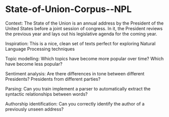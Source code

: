 # State-of-Union-Corpus--NPL

Context:
The State of the Union is an annual address by the President of the United States before a joint session of congress. In it, the President reviews the previous year and lays out his legislative agenda for the coming year.

Inspiration:
This is a nice, clean set of texts perfect for exploring Natural Language Processing techniques

Topic modelling: Which topics have become more popular over time? 
                 Which have become less popular?

Sentiment analysis: Are there differences in tone between different Presidents? 
                    Presidents from different parties?

Parsing: Can you train implement a parser to automatically extract the syntactic relationships between words?

Authorship identification: Can you correctly identify the author of a previously unseen address?
